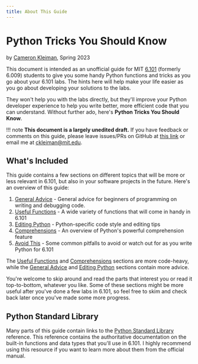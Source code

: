 ```yaml
---
title: About This Guide
---
```


# Python Tricks You Should Know

by [Cameron Kleiman](https://camk.co), Spring 2023

This document is intended as an unofficial guide for MIT
[6.101](https://py.mit.edu/) (formerly 6.009) students to give you some handy
Python functions and tricks as you go about your 6.101 labs. The hints here will
help make your life easier as you go about developing your solutions to the
labs.

They won't help you with the labs directly, but they'll improve your Python
developer experience to help you write better, more efficient code that you can
understand. Without further ado, here's **Python Tricks You Should Know**.

<!-- prettier-ignore-start -->
!!! note
    **This document is a largely unedited draft.** If you have feedback or comments on this guide, please leave issues/PRs on GitHub at [this link](https://github.com/camtheman256/pages/tree/main/docs/python) or email me at <ckleiman@mit.edu>.
<!-- prettier-ignore-end -->

## What's Included

This guide contains a few sections on different topics that will be more or less
relevant in 6.101, but also in your software projects in the future. Here's an
overview of this guide:

1. [General Advice] - General advice for beginners of programming on writing and
   debugging code.
2. [Useful Functions] - A wide variety of functions that will come in handy in
   6.101
3. [Editing Python] - Python-specific code style and editing tips
4. [Comprehensions] - An overview of Python's powerful comprehension feature
5. [Avoid This] - Some common pitfalls to avoid or watch out for as you write
   Python for 6.101

The [Useful Functions] and [Comprehensions] sections are more code-heavy, while
the [General Advice] and [Editing Python] sections contain more advice.

You're welcome to skip around and read the parts that interest you or read it
top-to-bottom, whatever you like. Some of these sections might be more useful
after you've done a few labs in 6.101, so feel free to skim and check back later
once you've made some more progress.

## Python Standard Library

Many parts of this guide contain links to the [Python Standard Library]
reference. This reference contains the authoritative documentation on the
built-in functions and data types that you'll use in 6.101. I highly recommend
using this resource if you want to learn more about them from the official
manual.

[python standard library]: https://docs.python.org/3/library/index.html
[general advice]: 01_advice.md
[useful functions]: 02_functions.md
[editing python]: 03_editing.md
[comprehensions]: 04_comprehensions.md
[avoid this]: 05_avoid.md

